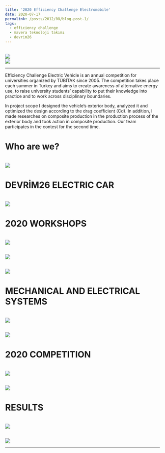 ```yaml
---
title: '2020 Efficiency Challenge Electromobile'
date: 2020-07-17
permalink: /posts/2012/08/blog-post-1/
tags:
  - efficiency challenge
  - mavera teknoloji takımı
  - devrim26
---
```

<br/><img src='/images/eclogo.jpg'> <br/><img src='/images/mavera.jpg'>

---

Efficiency Challenge Electric Vehicle is an annual competition for universities organized by TÜBİTAK since 2005. The competition takes place each summer in Turkey and aims to create awareness of alternative energy use, to raise university students’ capability to put their knowledge into practice and to work across disciplinary boundaries.

In project scope I designed the vehicle’s exterior body, analyzed it and optimized the design according to the drag coefficient (Cd). In addition, I made researches on composite production in the production process of the exterior body and took action in composite production. Our team participates in the contest for the second time.

Who are we?
======

<br/><img src='/images/1.PNG'>


DEVRİM26 ELECTRIC CAR
======

<br/><img src='/images/2.PNG'>

2020 WORKSHOPS
======

<br/><img src='/images/3.PNG'>

<br/><img src='/images/4.PNG'>

<br/><img src='/images/8.PNG'>

MECHANICAL AND ELECTRICAL SYSTEMS
======

<br/><img src='/images/7.PNG'>

<br/><img src='/images/9.PNG'>

2020 COMPETITION
======

<br/><img src='/images/5.PNG'>

<br/><img src='/images/10.PNG'>

RESULTS
======

<br/><img src='/images/6.PNG'>

<br/><img src='/images/11.PNG'>



------
